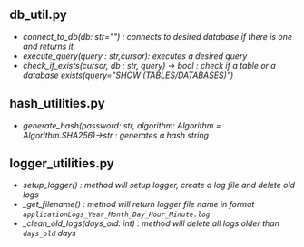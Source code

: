 
## db_util.py
- *connect_to_db(db: str="") : connects to desired database if there is one and returns it.*
- *execute_query(query : str,cursor): executes a desired query*
- *check_if_exists(cursor, db : str, query) -> bool : check if a table or a database exists(query="SHOW (TABLES/DATABASES)")*

## hash_utilities.py
- *generate_hash(password: str, algorithm: Algorithm = Algorithm.SHA256)->str : generates a hash string*

## logger_utilities.py
- *setup_logger() : method will setup logger, create a log file and delete old logs*
- *_get_filename() : method will return logger file name in format `applicationLogs_Year_Month_Day_Hour_Minute.log`*
- *_clean_old_logs(days_old: int) : method will delete all logs older than `days_old` days*
